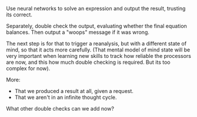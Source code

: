 Use neural networks to solve an expression and output the result, trusting its correct. 

Separately, double check the output, evaluating whether the final equation balances. Then output a "woops" message if it was wrong. 

The next step is for that to trigger a reanalysis, but with a different state of mind, so that it acts more carefully. 
(That mental model of mind state will be very important when learning new skills to track how reliable the processors are now, and this how much double checking is required. But its too complex for now). 

More:
* That we produced a result at all, given a request. 
* That we aren't in an infinite thought cycle. 

What other double checks can we add now?